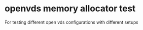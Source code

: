 # openvds memory allocator test

For testing different open vds configurations with different setups

